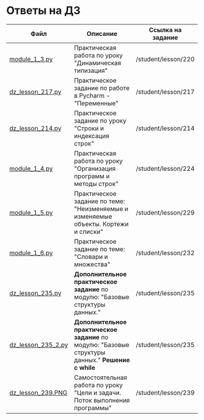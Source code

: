 # Ответы на ДЗ

| Файл | Описание | Ссылка на задание |
|------|----------|-------------------|
| [module_1_3.py](./module_1_3.py) |Практическая работа по уроку "Динамическая типизация" | /student/lesson/220|
| [dz_lesson_217.py](./dz_lesson_217.py) | Практическое задание по работе в Pycharm - "Переменные" | /student/lesson/217 |
| [dz_lesson_214.py](./dz_lesson_214.py) | Практическое задание по уроку "Строки и индексация строк" | /student/lesson/214 |
| [module_1_4.py](./module_1_4.py) | Практическая работа по уроку "Организация программ и методы строк" | /student/lesson/224 |
| [module_1_5.py](./module_1_5.py) | Практическое задание по теме: "Неизменяемые и изменяемые объекты. Кортежи и списки" | /student/lesson/229 |
| [module_1_6.py](./module_1_6.py) | Практическое задание по теме: "Словари и множества"  | /student/lesson/232 |
| [dz_lesson_235.py](./dz_lesson_235.py) | **Дополнительное практическое задание** по модулю: "Базовые структуры данных."  | /student/lesson/235 |
| [dz_lesson_235_2.py](./dz_lesson_235_2.py) | **Дополнительное практическое задание** по модулю: "Базовые структуры данных." **Решение с while**  | /student/lesson/235 |
| [dz_lesson_239.PNG](./dz_lesson_239.PNG) | Самостоятельная работа по уроку "Цели и задачи. Поток выполнения программы" | /student/lesson/239 |

